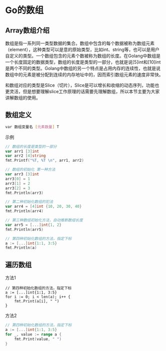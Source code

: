 # Go的数组

## Array数组介绍

数组是指一系列同一类型数据的集合。数组中包含的每个数据被称为数组元素（element），这种类型可以是意的原始类型，比如int、string等，也可以是用户自定义的类型。一个数组包含的元素个数被称为数组的长度。在Golang中数组是一个长度固定的数据类型，数组的长度是类型的一部分，也就是说[5]int和[10]int是两个不同的类型。Golang中数组的另一个特点是占用内存的连续性，也就是说数组中的元素是被分配到连续的内存地址中的，因而索引数组元素的速度非常快。

和数组对应的类型是Slice（切片），Slice是可以增长和收缩的动态序列，功能也更灵活，但是想要理解slice工作原理的话需要先理解数组，所以本节主要为大家讲解数组的使用。

## 数组定义

```bash
var 数组变量名 [元素数量] T
```

示例

```go
// 数组的长度是类型的一部分
var arr1 [3]int
var arr2 [4]string
fmt.Printf("%T, %T \n", arr1, arr2)

// 数组的初始化 第一种方法
var arr3 [3]int
arr3[0] = 1
arr3[1] = 2
arr3[2] = 3
fmt.Println(arr3)

// 第二种初始化数组的犯法
var arr4 = [4]int {10, 20, 30, 40}
fmt.Println(arr4)

// 第三种数组初始化方法，自动推断数组长度
var arr5 = [...]int{1, 2}
fmt.Println(arr5)

// 第四种初始化数组的方法，指定下标
a := [...]int{1:1, 3:5}
fmt.Println(a)
```

## 遍历数组

方法1

```
// 第四种初始化数组的方法，指定下标
a := [...]int{1:1, 3:5}
for i := 0; i < len(a); i++ {
	fmt.Print(a[i], " ")
}
```

方法2

```go
// 第四种初始化数组的方法，指定下标
a := [...]int{1:1, 3:5}
for _, value := range a {
    fmt.Print(value, " ")
}
```

